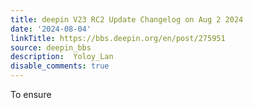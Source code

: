 ```yaml
---
title: deepin V23 RC2 Update Changelog on Aug 2 2024
date: '2024-08-04'
linkTitle: https://bbs.deepin.org/en/post/275951
source: deepin_bbs
description:  Yoloy_Lan 
disable_comments: true
---
```

To ensure 
